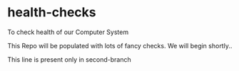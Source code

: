 # health-checks
To check health of our Computer System

This Repo will be populated with lots of fancy checks.
We will begin shortly..

This line is present only in second-branch
